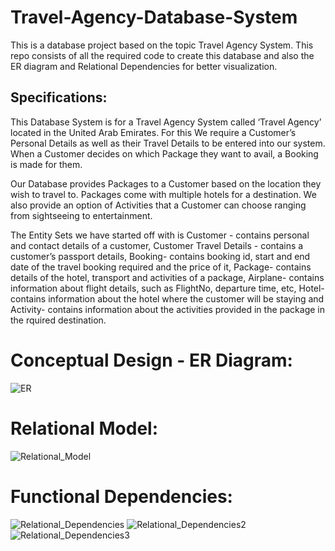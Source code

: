 # Travel-Agency-Database-System

This is a database project based on the topic Travel Agency System. This repo consists of all the required code to create this database and also the ER diagram and Relational Dependencies for better visualization.

## Specifications:

This Database System is for a Travel Agency System called ‘Travel Agency’ located in the United Arab Emirates. For this We require a Customer’s Personal Details as well as their Travel Details to be entered into our system. When a Customer decides on which Package they want to avail, a Booking is made for them.

Our Database provides Packages to a Customer based on the location they wish to travel to. Packages come with multiple hotels for a destination. We also provide an option of Activities that a Customer can choose ranging from sightseeing to entertainment.

The Entity Sets we have started off with is Customer - contains personal and contact details of a customer, Customer Travel Details - contains a customer’s passport details, Booking- contains booking id, start and end date of the travel booking required and the price of it, Package- contains details of the hotel, transport and activities of a package, Airplane- contains information about flight details, such as FlightNo, departure time, etc, Hotel- contains information about the hotel where the customer will be staying and Activity- contains information about the activities provided in the package in the rquired destination.

# Conceptual Design - ER Diagram:

![ER](https://user-images.githubusercontent.com/79396759/194602415-25205e80-c75e-46ef-bf97-990ecb234420.png)

# Relational Model:

![Relational_Model](https://user-images.githubusercontent.com/79396759/194602685-f418f830-afb4-4724-8208-9b85287f1f6d.png)

# Functional Dependencies:

![Relational_Dependencies](https://user-images.githubusercontent.com/79396759/194602798-8c3edcda-baa3-426c-8f85-0f25a9a40876.jpg)
![Relational_Dependencies2](https://user-images.githubusercontent.com/79396759/194602866-bbe7f166-7f5f-4ca6-b0dd-40d38594b193.jpg)
![Relational_Dependencies3](https://user-images.githubusercontent.com/79396759/194602902-2a19a66e-5b6c-4cd2-b42f-f1c1ee4bef69.jpg)

